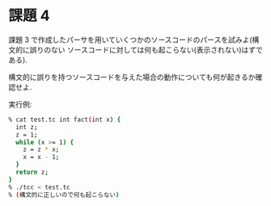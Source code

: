 # 課題 4課題 3 で作成したパーサを用いていくつかのソースコードのパースを試みよ(構文的に誤りのない ソースコードに対しては何も起こらない(表示されない)はずである).構文的に誤りを持つソースコードを与えた場合の動作についても何が起きるか確認せよ.実行例:```sh% cat test.tc int fact(int x) {  int z;  z = 1;  while (x >= 1) {    z = z * x;    x = x - 1;  }  return z;}% ./tcc < test.tc% (構文的に正しいので何も起こらない)```